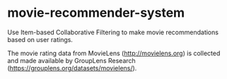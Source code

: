 # movie-recommender-system

Use Item-based Collaborative Filtering to make movie recommendations based on user ratings.

The movie rating data from MovieLens (http://movielens.org) is collected and made available by GroupLens Research (https://grouplens.org/datasets/movielens/).
